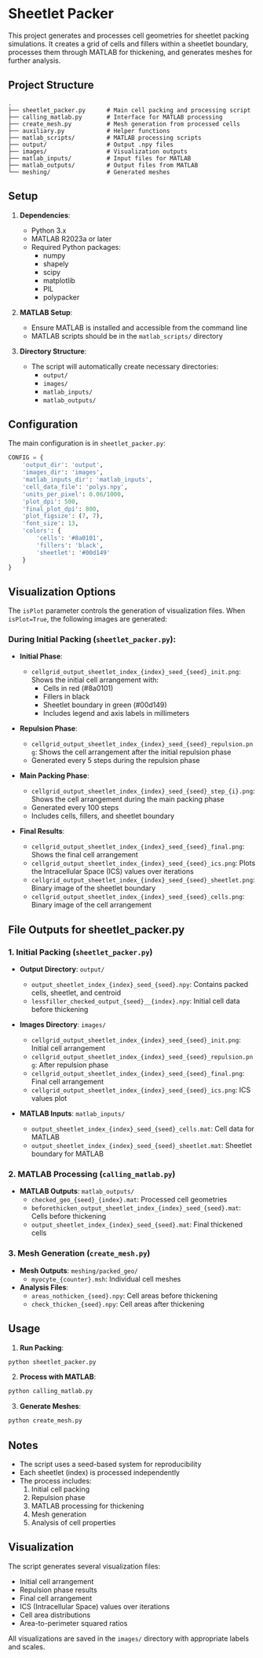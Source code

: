 # Sheetlet Packer

This project generates and processes cell geometries for sheetlet packing simulations. It creates a grid of cells and fillers within a sheetlet boundary, processes them through MATLAB for thickening, and generates meshes for further analysis.

## Project Structure

```
.
├── sheetlet_packer.py      # Main cell packing and processing script
├── calling_matlab.py       # Interface for MATLAB processing
├── create_mesh.py          # Mesh generation from processed cells
├── auxiliary.py            # Helper functions
├── matlab_scripts/         # MATLAB processing scripts
├── output/                 # Output .npy files
├── images/                 # Visualization outputs
├── matlab_inputs/          # Input files for MATLAB
├── matlab_outputs/         # Output files from MATLAB
└── meshing/                # Generated meshes
```

## Setup

1. **Dependencies**:
   - Python 3.x
   - MATLAB R2023a or later
   - Required Python packages:
     - numpy
     - shapely
     - scipy
     - matplotlib
     - PIL
     - polypacker

2. **MATLAB Setup**:
   - Ensure MATLAB is installed and accessible from the command line
   - MATLAB scripts should be in the `matlab_scripts/` directory

3. **Directory Structure**:
   - The script will automatically create necessary directories:
     - `output/`
     - `images/`
     - `matlab_inputs/`
     - `matlab_outputs/`

## Configuration

The main configuration is in `sheetlet_packer.py`:

```python
CONFIG = {
    'output_dir': 'output',
    'images_dir': 'images',
    'matlab_inputs_dir': 'matlab_inputs',
    'cell_data_file': 'polys.npy',
    'units_per_pixel': 0.06/1000,
    'plot_dpi': 500,
    'final_plot_dpi': 800,
    'plot_figsize': (7, 7),
    'font_size': 13,
    'colors': {
        'cells': '#8a0101',
        'fillers': 'black',
        'sheetlet': '#00d149'
    }
}
```

## Visualization Options

The `isPlot` parameter controls the generation of visualization files. When `isPlot=True`, the following images are generated:

### During Initial Packing (`sheetlet_packer.py`):
- **Initial Phase**:
  - `cellgrid_output_sheetlet_index_{index}_seed_{seed}_init.png`: Shows the initial cell arrangement with:
    - Cells in red (#8a0101)
    - Fillers in black
    - Sheetlet boundary in green (#00d149)
    - Includes legend and axis labels in millimeters

- **Repulsion Phase**:
  - `cellgrid_output_sheetlet_index_{index}_seed_{seed}_repulsion.png`: Shows the cell arrangement after the initial repulsion phase
  - Generated every 5 steps during the repulsion phase

- **Main Packing Phase**:
  - `cellgrid_output_sheetlet_index_{index}_seed_{seed}_step_{i}.png`: Shows the cell arrangement during the main packing phase
  - Generated every 100 steps
  - Includes cells, fillers, and sheetlet boundary

- **Final Results**:
  - `cellgrid_output_sheetlet_index_{index}_seed_{seed}_final.png`: Shows the final cell arrangement
  - `cellgrid_output_sheetlet_index_{index}_seed_{seed}_ics.png`: Plots the Intracellular Space (ICS) values over iterations
  - `cellgrid_output_sheetlet_index_{index}_seed_{seed}_sheetlet.png`: Binary image of the sheetlet boundary
  - `cellgrid_output_sheetlet_index_{index}_seed_{seed}_cells.png`: Binary image of the cell arrangement

## File Outputs for sheetlet_packer.py

### 1. Initial Packing (`sheetlet_packer.py`)
- **Output Directory**: `output/`
  - `output_sheetlet_index_{index}_seed_{seed}.npy`: Contains packed cells, sheetlet, and centroid
  - `lessfiller_checked_output_{seed}__{index}.npy`: Initial cell data before thickening

- **Images Directory**: `images/`
  - `cellgrid_output_sheetlet_index_{index}_seed_{seed}_init.png`: Initial cell arrangement
  - `cellgrid_output_sheetlet_index_{index}_seed_{seed}_repulsion.png`: After repulsion phase
  - `cellgrid_output_sheetlet_index_{index}_seed_{seed}_final.png`: Final cell arrangement
  - `cellgrid_output_sheetlet_index_{index}_seed_{seed}_ics.png`: ICS values plot

- **MATLAB Inputs**: `matlab_inputs/`
  - `output_sheetlet_index_{index}_seed_{seed}_cells.mat`: Cell data for MATLAB
  - `output_sheetlet_index_{index}_seed_{seed}_sheetlet.mat`: Sheetlet boundary for MATLAB

### 2. MATLAB Processing (`calling_matlab.py`)
- **MATLAB Outputs**: `matlab_outputs/`
  - `checked_geo_{seed}_{index}.mat`: Processed cell geometries
  - `beforethicken_output_sheetlet_index_{index}_seed_{seed}.mat`: Cells before thickening
  - `output_sheetlet_index_{index}_seed_{seed}.mat`: Final thickened cells

### 3. Mesh Generation (`create_mesh.py`)
- **Mesh Outputs**: `meshing/packed_geo/`
  - `myocyte_{counter}.msh`: Individual cell meshes
- **Analysis Files**:
  - `areas_nothicken_{seed}.npy`: Cell areas before thickening
  - `check_thicken_{seed}.npy`: Cell areas after thickening

## Usage

1. **Run Packing**:
```python
python sheetlet_packer.py
```

2. **Process with MATLAB**:
```python
python calling_matlab.py
```

3. **Generate Meshes**:
```python
python create_mesh.py
```

## Notes

- The script uses a seed-based system for reproducibility
- Each sheetlet (index) is processed independently
- The process includes:
  1. Initial cell packing
  2. Repulsion phase
  3. MATLAB processing for thickening
  4. Mesh generation
  5. Analysis of cell properties

## Visualization

The script generates several visualization files:
- Initial cell arrangement
- Repulsion phase results
- Final cell arrangement
- ICS (Intracellular Space) values over iterations
- Cell area distributions
- Area-to-perimeter squared ratios

All visualizations are saved in the `images/` directory with appropriate labels and scales. 